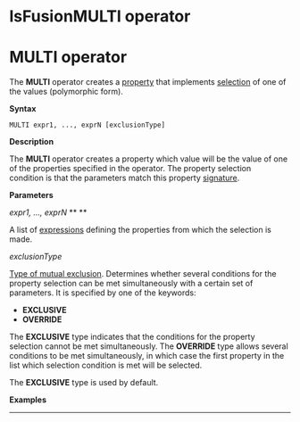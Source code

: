 # lsFusionMULTI operator

# MULTI operator

The **MULTI** operator creates a [property](lsFusionProperties.md) that implements [selection](1572905.html#Selection(CASE,IF,MULTI,OVERRIDE,EXCLUSIVE)-single) of one of the values (polymorphic form).

**Syntax**

    MULTI expr1, ..., exprN [exclusionType]

**Description**

The **MULTI** operator creates a property which value will be the value of one of the properties specified in the operator. The property selection condition is that the parameters match this property [signature](lsFusionCLASS_operator.md). 

**Parameters**

*expr1, ..., exprN* ** ** 

A list of [expressions](lsFusionExpression.md) defining the properties from which the selection is made.

*exclusionType*

[Type of mutual exclusion](1572905.html#Selection(CASE,IF,MULTI,OVERRIDE,EXCLUSIVE)-exclusive). Determines whether several conditions for the property selection can be met simultaneously with a certain set of parameters. It is specified by one of the keywords:

-   **EXCLUSIVE**
-   **OVERRIDE**

The **EXCLUSIVE** type indicates that the conditions for the property selection cannot be met simultaneously. The **OVERRIDE** type allows several conditions to be met simultaneously, in which case the first property in the list which selection condition is met will be selected. 

The **EXCLUSIVE** type is used by default.

**Examples**

****



  
